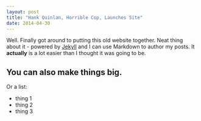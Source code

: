 ```yaml
---
layout: post
title: "Hank Quinlan, Horrible Cop, Launches Site"
date: 2014-04-30
---
```


Well. Finally got around to putting this old website together. Neat thing about it - powered by [Jekyll](http://jekyllrb.com) and I can use Markdown to author my posts. It **actually** is a lot easier than I thought it was going to be.

## You can also make things big.

Or a list:
- thing 1
- thing 2
- thing 3
